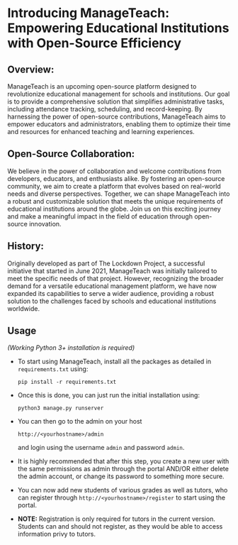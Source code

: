 # Introducing ManageTeach: Empowering Educational Institutions with Open-Source Efficiency
 
## Overview:
ManageTeach is an upcoming open-source platform designed to revolutionize educational management for schools and institutions. Our goal is to provide a comprehensive solution that simplifies administrative tasks, including attendance tracking, scheduling, and record-keeping. By harnessing the power of open-source contributions, ManageTeach aims to empower educators and administrators, enabling them to optimize their time and resources for enhanced teaching and learning experiences.

## Open-Source Collaboration:
We believe in the power of collaboration and welcome contributions from developers, educators, and enthusiasts alike. By fostering an open-source community, we aim to create a platform that evolves based on real-world needs and diverse perspectives. Together, we can shape ManageTeach into a robust and customizable solution that meets the unique requirements of educational institutions around the globe. Join us on this exciting journey and make a meaningful impact in the field of education through open-source innovation.

## History:
Originally developed as part of The Lockdown Project, a successful initiative that started in June 2021, ManageTeach was initially tailored to meet the specific needs of that project. However, recognizing the broader demand for a versatile educational management platform, we have now expanded its capabilities to serve a wider audience, providing a robust solution to the challenges faced by schools and educational institutions worldwide.

## Usage
*(Working Python 3+ installation is required)*
- To start using ManageTeach, install all the packages as detailed in `requirements.txt` using:

    ```
    pip install -r requirements.txt 
    ```

- Once this is done, you can just run the initial installation using: 
    ```
    python3 manage.py runserver
    ```
- You can then go to the admin on your host
    ```
    http://<yourhostname>/admin
    ``` 
    and login using the username `admin` and password `admin`.
- It is highly recommended that after this step, you create a new user with the same permissions as admin through the portal AND/OR either delete the admin account, or change its password to something more secure.

- You can now add new students of various grades as well as tutors, who can register through `http://<yourhostname>/register` to start using the portal.

- **NOTE:** Registration is only required for tutors in the current version. Students can and should not register, as they would be able to access information privy to tutors.